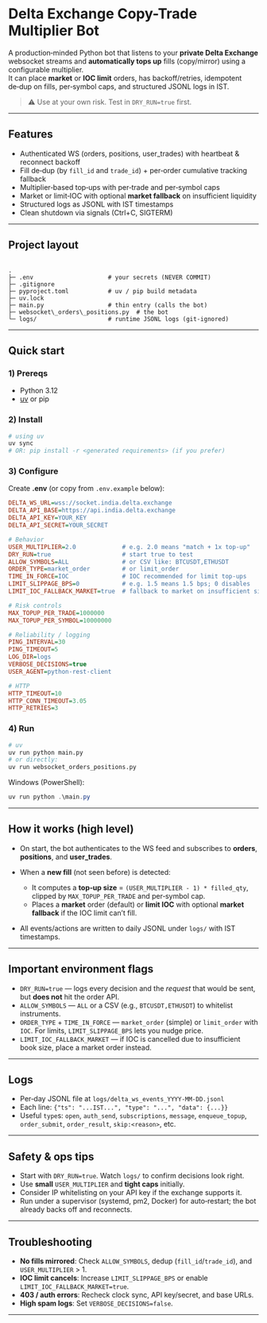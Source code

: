 # Delta Exchange Copy-Trade Multiplier Bot

A production‑minded Python bot that listens to your **private Delta Exchange** websocket streams and **automatically tops up** fills (copy/mirror) using a configurable multiplier.  
It can place **market** or **IOC limit** orders, has backoff/retries, idempotent de‑dup on fills, per‑symbol caps, and structured JSONL logs in IST.

> ⚠️ Use at your own risk. Test in `DRY_RUN=true` first.

---

## Features

- Authenticated WS (orders, positions, user_trades) with heartbeat & reconnect backoff  
- Fill de‑dup (by `fill_id` and `trade_id`) + per‑order cumulative tracking fallback  
- Multiplier‑based top‑ups with per‑trade and per‑symbol caps  
- Market or limit‑IOC with optional **market fallback** on insufficient liquidity  
- Structured logs as JSONL with IST timestamps  
- Clean shutdown via signals (Ctrl+C, SIGTERM)  

---

## Project layout

```

.
├─ .env                     # your secrets (NEVER COMMIT)
├─ .gitignore
├─ pyproject.toml           # uv / pip build metadata
├─ uv.lock
├─ main.py                  # thin entry (calls the bot)
├─ websocket\_orders\_positions.py  # the bot
└─ logs/                    # runtime JSONL logs (git‑ignored)

````

---

## Quick start

### 1) Prereqs
- Python 3.12  
- [uv](https://docs.astral.sh/uv/) or pip

### 2) Install
```bash
# using uv
uv sync
# OR: pip install -r <generated requirements> (if you prefer)
````

### 3) Configure

Create **.env** (or copy from `.env.example` below):

```ini
DELTA_WS_URL=wss://socket.india.delta.exchange
DELTA_API_BASE=https://api.india.delta.exchange
DELTA_API_KEY=YOUR_KEY
DELTA_API_SECRET=YOUR_SECRET

# Behavior
USER_MULTIPLIER=2.0             # e.g. 2.0 means "match + 1x top-up"
DRY_RUN=true                    # start true to test
ALLOW_SYMBOLS=ALL               # or CSV like: BTCUSDT,ETHUSDT
ORDER_TYPE=market_order         # or limit_order
TIME_IN_FORCE=IOC               # IOC recommended for limit top-ups
LIMIT_SLIPPAGE_BPS=0            # e.g. 1.5 means 1.5 bps; 0 disables
LIMIT_IOC_FALLBACK_MARKET=true  # fallback to market on insufficient size

# Risk controls
MAX_TOPUP_PER_TRADE=1000000
MAX_TOPUP_PER_SYMBOL=10000000

# Reliability / logging
PING_INTERVAL=30
PING_TIMEOUT=5
LOG_DIR=logs
VERBOSE_DECISIONS=true
USER_AGENT=python-rest-client

# HTTP
HTTP_TIMEOUT=10
HTTP_CONN_TIMEOUT=3.05
HTTP_RETRIES=3
```

### 4) Run

```bash
# uv
uv run python main.py
# or directly:
uv run websocket_orders_positions.py
```

Windows (PowerShell):

```powershell
uv run python .\main.py
```

---

## How it works (high level)

* On start, the bot authenticates to the WS feed and subscribes to **orders**, **positions**, and **user\_trades**.
* When a **new fill** (not seen before) is detected:

  * It computes a **top‑up size** = `(USER_MULTIPLIER - 1) * filled_qty`, clipped by `MAX_TOPUP_PER_TRADE` and per‑symbol cap.
  * Places a **market** order (default) or **limit IOC** with optional **market fallback** if the IOC limit can’t fill.
* All events/actions are written to daily JSONL under `logs/` with IST timestamps.

---

## Important environment flags

* `DRY_RUN=true` — logs every decision and the *request* that would be sent, but **does not** hit the order API.
* `ALLOW_SYMBOLS` — `ALL` or a CSV (e.g., `BTCUSDT,ETHUSDT`) to whitelist instruments.
* `ORDER_TYPE` + `TIME_IN_FORCE` — `market_order` (simple) or `limit_order` with `IOC`. For limits, `LIMIT_SLIPPAGE_BPS` lets you nudge price.
* `LIMIT_IOC_FALLBACK_MARKET` — if IOC is cancelled due to insufficient book size, place a market order instead.

---

## Logs

* Per‑day JSONL file at `logs/delta_ws_events_YYYY-MM-DD.jsonl`
* Each line: `{"ts": "...IST...", "type": "...", "data": {...}}`
* Useful `type`s: `open`, `auth_send`, `subscriptions`, `message`, `enqueue_topup`, `order_submit`, `order_result`, `skip:<reason>`, etc.

---

## Safety & ops tips

* Start with `DRY_RUN=true`. Watch `logs/` to confirm decisions look right.
* Use **small** `USER_MULTIPLIER` and **tight caps** initially.
* Consider IP whitelisting on your API key if the exchange supports it.
* Run under a supervisor (systemd, pm2, Docker) for auto‑restart; the bot already backs off and reconnects.

---

## Troubleshooting

* **No fills mirrored**: Check `ALLOW_SYMBOLS`, dedup (`fill_id`/`trade_id`), and `USER_MULTIPLIER` > 1.
* **IOC limit cancels**: Increase `LIMIT_SLIPPAGE_BPS` or enable `LIMIT_IOC_FALLBACK_MARKET=true`.
* **403 / auth errors**: Recheck clock sync, API key/secret, and base URLs.
* **High spam logs**: Set `VERBOSE_DECISIONS=false`.

---
